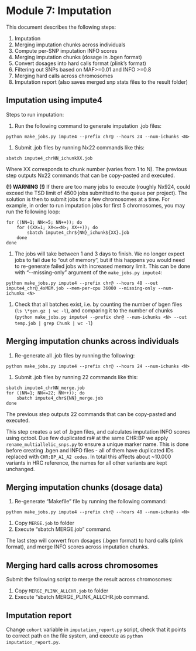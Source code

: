 ﻿# Module 7: Imputation

This document describes the following steps:
1. Imputation 
1. Merging imputation chunks across individuals
1. Compute per-SNP imputation INFO scores
1. Merging imputation chunks (dosage in .bgen format)
1. Convert dosages into hard calls format (plink’s format)
1. Filtering out SNPs based on MAF>=0.01 and INFO >=0.8
1. Merging hard calls across chromosomes 
1. Imputation report (also saves merged snp stats files to the result folder)

## Imputation using impute4

Steps to run imputation:

1. Run the following command to generate imputation .job files:

```
python make_jobs.py impute4 --prefix chr@ --hours 24 --num-ichunks <N>
```

1. Submit .job files by running Nx22 commands like this:

```
sbatch impute4_chrNN_ichunkXX.job  
```

Where XX corresponds to chunk number (varies from 1 to N). The previous step outputs Nx22 commands that can be copy-pasted and executed.

**(!) WARNING (!)** If there are too many jobs to execute (roughly Nx924, could exceed the TSD limit of 4500 jobs submitted to the queue per project). The solution is then to submit jobs for a few chromosomes at a time. For example, in order to run imputation jobs for first 5 chromosomes, you may run the following loop:
```
for ((NN=1; NN<=5; NN++)); do
    for ((XX=1; XX<=<N>; XX++)); do  
        sbatch impute4_chr${NN}_ichunk${XX}.job
    done
done
```

1. The jobs will take between 1 and 3 days to finish. We no longer expect jobs to fail due to “out of memory”, but if this happens you would need to re-generate failed jobs with increased memory limit. This can be done with “--missing-only” argument of the ``make_jobs.py impute4``:

```
python make_jobs.py impute4 --prefix chr@ --hours 48 --out impute4_chr@_4xMEM.job --mem-per-cpu 36000 --missing-only --num-ichunks <N>
```

1. Check that all batches exist, i.e. by counting the number of bgen files (``ls \*gen.gz | wc -l``), and comparing it to the number of chunks (``python make_jobs.py impute4 --prefix chr@ --num-ichunks <N> --out temp.job | grep Chunk | wc -l``)
## Merging imputation chunks across individuals
1. Re-generate all .job files by running the following:
```
python make_jobs.py impute4 --prefix chr@ --hours 24 --num-ichunks <N>
```
1. Submit .job files by running 22 commands like this:
```
sbatch impute4_chrNN_merge.job  
for ((NN=1; NN<=22; NN++)); do
    sbatch impute4_chr${NN}_merge.job  
done
```
The previous step outputs 22 commands that can be copy-pasted and executed. 

This step creates a set of .bgen files, and calculates imputation INFO scores using qctool. Due few duplicated rs# at the same CHR:BP we apply ``rename_multiallelic_snps.py`` to ensure a unique marker name. This is done before creating .bgen and INFO files - all of them have duplicated IDs replaced with ``CHR:BP_A1_A2 codes``. In total this affects about ~10.000 variants in HRC reference, the names for all other variants are kept unchanged.
## Merging imputation chunks (dosage data)
1. Re-generate “Makefile” file by running the following command:
```
python make_jobs.py impute4 --prefix chr@ --hours 48 --num-ichunks <N>
```
1. Copy ``MERGE.job`` to <ROOT> folder
1. Execute “sbatch MERGE.job” command.

The last step will convert from dosages (.bgen format) to hard calls (plink format), and merge INFO scores across imputation chunks. 
## Merging hard calls across chromosomes 
Submit the following script to merge the result across chromosomes: 

1. Copy ``MERGE_PLINK_ALLCHR.job`` to <ROOT> folder
1. Execute “sbatch MERGE_PLINK_ALLCHR.job command.

## Imputation report

Change ``cohort`` variable in ``imputation_report.py`` script,
check that it points to correct path on the file system, and execute as ``python imputation_report.py``.